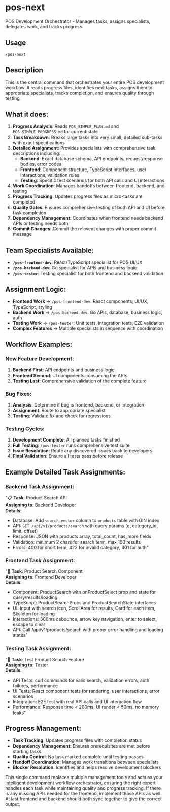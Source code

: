 # pos-next

POS Development Orchestrator - Manages tasks, assigns specialists, delegates work, and tracks progress.

## Usage
```
/pos-next
```

## Description
This is the central command that orchestrates your entire POS development workflow. It reads progress files, identifies next tasks, assigns them to appropriate specialists, tracks completion, and ensures quality through testing.

## What it does:
1. **Progress Analysis**: Reads `POS_SIMPLE_PLAN.md` and `POS_SIMPLE_PROGRESS.md` for current state
2. **Task Breakdown**: Breaks large tasks into very small, detailed sub-tasks with exact specifications
3. **Detailed Assignment**: Provides specialists with comprehensive task descriptions including:
   - **Backend**: Exact database schema, API endpoints, request/response bodies, error codes
   - **Frontend**: Component structure, TypeScript interfaces, user interactions, validation rules
   - **Testing**: Specific test scenarios for both API calls and UI interactions
4. **Work Coordination**: Manages handoffs between frontend, backend, and testing
5. **Progress Tracking**: Updates progress files as micro-tasks are completed
6. **Quality Gates**: Ensures comprehensive testing of both API and UI before task completion
7. **Dependency Management**: Coordinates when frontend needs backend APIs or testing needs both
8. **Commit Changes**: Commit the relevent changes with proper commit message

## Team Specialists Available:
- **`/pos-frontend-dev`**: React/TypeScript specialist for POS UI/UX
- **`/pos-backend-dev`**: Go specialist for APIs and business logic  
- **`/pos-tester`**: Testing specialist for both frontend and backend validation

## Assignment Logic:
- **Frontend Work** → `/pos-frontend-dev`: React components, UI/UX, TypeScript, styling
- **Backend Work** → `/pos-backend-dev`: Go APIs, database, business logic, auth
- **Testing Work** → `/pos-tester`: Unit tests, integration tests, E2E validation
- **Complex Features** → Multiple specialists in sequence with coordination

## Workflow Examples:

### New Feature Development:
1. **Backend First**: API endpoints and business logic
2. **Frontend Second**: UI components consuming the APIs
3. **Testing Last**: Comprehensive validation of the complete feature

### Bug Fixes:
1. **Analysis**: Determine if bug is frontend, backend, or integration
2. **Assignment**: Route to appropriate specialist  
3. **Testing**: Validate fix and check for regressions

### Testing Cycles:
1. **Development Complete**: All planned tasks finished
2. **Full Testing**: `/pos-tester` runs comprehensive test suite
3. **Issue Resolution**: Route any discovered issues back to developers
4. **Final Validation**: Ensure all tests pass before release

## Example Detailed Task Assignments:

### Backend Task Assignment:
"📋 **Task**: Product Search API  
**Assigning to**: Backend Developer  
**Details**: 
- Database: Add `search_vector` column to `products` table with GIN index
- API: `GET /api/v1/products/search` with query params (q, category_id, limit, offset)
- Response: JSON with products array, total_count, has_more fields
- Validation: minimum 2 chars for search term, max 100 results
- Errors: 400 for short term, 422 for invalid category, 401 for auth"

### Frontend Task Assignment:
"🎨 **Task**: Product Search Component  
**Assigning to**: Frontend Developer  
**Details**:
- Component: ProductSearch with onProductSelect prop and state for query/results/loading
- TypeScript: ProductSearchProps and ProductSearchState interfaces
- UI: Input with search icon, ScrollArea for results, Card for each item, Skeleton for loading
- Interactions: 300ms debounce, arrow key navigation, enter to select, escape to clear
- API: Call /api/v1/products/search with proper error handling and loading states"

### Testing Task Assignment:
"🧪 **Task**: Test Product Search Feature  
**Assigning to**: Tester  
**Details**:
- API Tests: curl commands for valid search, validation errors, auth failures, performance
- UI Tests: React component tests for rendering, user interactions, error scenarios
- Integration: E2E test with real API calls and UI interaction flow
- Performance: Response time < 200ms, UI render < 50ms, no memory leaks"

## Progress Management:
- **Task Tracking**: Updates progress files with completion status
- **Dependency Management**: Ensures prerequisites are met before starting tasks
- **Quality Control**: No task marked complete until testing passes
- **Handoff Coordination**: Manages work transitions between specialists
- **Blocker Resolution**: Identifies and helps resolve development blockers

This single command replaces multiple management tools and acts as your intelligent development workflow orchestrator, ensuring the right expert handles each task while maintaining quality and progress tracking. If there is any missing APIs needed for the frontend, implement those APIs as well. At last frontend and backend should both sync together to give the correct output.

